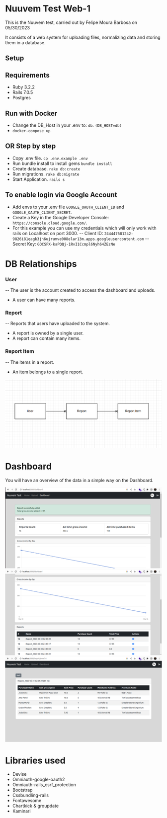 # Nuuvem Test Web-1
This is the Nuuvem test, carried out by Felipe Moura Barbosa on 05/30/2023

It consists of a web system for uploading files, normalizing data and storing them in a database.

## Setup

## Requirements
- Ruby 3.2.2
- Rails 7.0.5
- Postgres

## Run with Docker
- Change the DB_Host in your .env to: `db`. `(DB_HOST=db)`
- `docker-compose up`

## OR Step by step
- Copy .env file. `cp .env.example .env`
- Run bundle install to install gems `bundle install`
- Create database. `rake db:create`
- Run migrations. `rake db:migrate`
- Start Application. `rails s`

## To enable login via Google Account
- Add envs to your .env file `GOOGLE_OAUTH_CLIENT_ID` and `GOOGLE_OAUTH_CLIENT_SECRET`.
- Create a Key in the Google Developer Console: `https://console.cloud.google.com/`.
- For this example you can use my credentials which will only work with rails on Localhost on port 3000.
-- Client ID: `244447681242-9826i81qagk3jh6ujrumve008elar13m.apps.googleusercontent.com`
-- Secret Key: `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`

# DB Relationships

### User
-- The user is the account created to access the dashboard and uploads.
- A user can have many reports.

### Report
-- Reports that users have uploaded to the system.
- A report is owned by a single user.
- A report can contain many items.

### Report Item
-- The items in a report.
- An item belongs to a single report.

![Alt text](doc/diagram.png?raw=true "Diagram")

# Dashboard
You will have an overview of the data in a simple way on the Dashboard.

![Alt text](doc/dashboard1.png?raw=true "Dashboard")
![Alt text](doc/dashboard2.png?raw=true "Dashboard")
![Alt text](doc/dashboard3.png?raw=true "Dashboard")

# Libraries used
- Devise
- Omniauth-google-oauth2
- Omniauth-rails_csrf_protection
- Bootstrap
- Cssbundling-rails
- Fontawesome
- Chartkick & groupdate
- Kaminari
